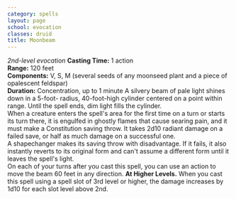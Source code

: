 ```yaml
---
category: spells
layout: page
school: evocation
classes: druid
title: Moonbeam 
---
```

_2nd-level evocation_ 
**Casting Time:** 1 action    
**Range:** 120 feet    
**Components:** V, S, M (several seeds of any moonseed plant and a piece of opalescent feldspar)    
**Duration:** Concentration, up to 1 minute 
A silvery beam of pale light shines down in a 5-foot- radius, 40-foot-high cylinder centered on a point within range. Until the spell ends, dim light fills the cylinder.    
When a creature enters the spell's area for the first time on a turn or starts its turn there, it is engulfed in ghostly flames that cause searing pain, and it must make a Constitution saving throw. It takes 2d10 radiant damage on a failed save, or half as much damage on a successful one.    
A shapechanger makes its saving throw with disadvantage. If it fails, it also instantly reverts to its original form and can't assume a different form until it leaves the spell's light.    
On each of your turns after you cast this spell, you can use an action to move the beam 60 feet in any direction. 
**At Higher Levels.** When you cast this spell using a spell slot of 3rd level or higher, the damage increases by 1d10 for each slot level above 2nd. 